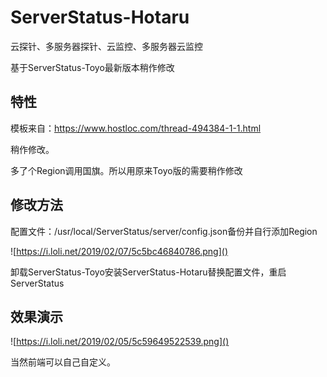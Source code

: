 # ServerStatus-Hotaru
云探针、多服务器探针、云监控、多服务器云监控

基于ServerStatus-Toyo最新版本稍作修改

## 特性

模板来自：<https://www.hostloc.com/thread-494384-1-1.html>

稍作修改。

多了个Region调用国旗。所以用原来Toyo版的需要稍作修改

## 修改方法

配置文件：/usr/local/ServerStatus/server/config.json备份并自行添加Region

![https://i.loli.net/2019/02/07/5c5bc46840786.png]()

卸载ServerStatus-Toyo安装ServerStatus-Hotaru替换配置文件，重启ServerStatus

## 效果演示

![https://i.loli.net/2019/02/05/5c59649522539.png]()

当然前端可以自己自定义。